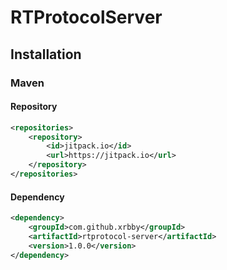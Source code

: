 # RTProtocolServer

## Installation

### Maven

#### Repository
```xml
<repositories>
    <repository>
        <id>jitpack.io</id>
        <url>https://jitpack.io</url>
    </repository>
</repositories>
```

#### Dependency
```xml
<dependency>
    <groupId>com.github.xrbby</groupId>
    <artifactId>rtprotocol-server</artifactId>
    <version>1.0.0</version>
</dependency>
```